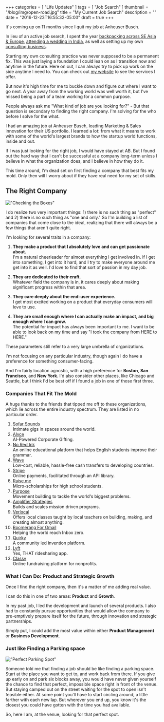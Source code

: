 +++
categories = [ "Life Updates"
]
tags = [ "Job Search"
]
thumbnail = "/blog/img/open-road.jpg"
title = "My Current Job Search"
description = ""
date = "2016-12-23T16:55:32-05:00"
draft = true
+++

It's coming up on 11 months since I quit my job at Anheuser Busch.

In lieu of an active job search, I spent the year <a href="/blog/post/16pounds/" target="blank">backpacking across SE Asia & Europe</a>, <a href="/blog/post/india2016/" target="blank">attending a wedding in India</a>, as well as setting up my own <a href="http://sholution.com/" target="blank">consulting business</a>.

Starting my own consulting practice was never supposed to be a permanent fix. This was just laying a foundation I could lean on as I transition now and anytime in the future. Here on out, I can always try to pick up work on the side anytime I need to. You can check out <a href="http://sholution.com" target="blank">my website</a> to see the services I offer.

But now it's high time for me to buckle down and figure out where I want to go next. A year away from the working world was well worth it, but I've missed being a part of a team working for a common purpose.

People always ask me "What kind of job are you looking for?" - But that question is secondary to finding the right company. I'm solving for the who before I solve for the what.

I had an amazing job at Anheuser Busch, leading Marketing & Sales innovation for their US portfolio. I learned a lot: from what it means to work with some of the world's largest brands to how the startup world functions, inside and out.

If I was just looking for the right job, I would have stayed at AB. But I found out the hard way that I can't be successful at a company long-term unless I believe in what the organization does, and I believe in how they do it.

This time around, I'm dead set on first finding a company that best fits my mold. Only then will I worry about if they have real need for my set of skills.


## The Right Company

!["Checking the Boxes"](/blog/img/check-the-box.jpg)

I do realize two very important things: 1) there is no such thing as "perfect" and 2) there is no such thing as "one and only." So I'm building a list of companies that come close to the ideal, realizing that there will always be a few things that aren't quite right.

I'm looking for several traits in a company:

1. **They make a product that I absolutely love and can get passionate about.** <BR>I'm a natural cheerleader for almost everything I get involved in. If I get into something, I get into it hard, and I try to make everyone around me get into it as well. I'd love to find that sort of passion in my day job.

2. **They are dedicated to their craft.** <BR>Whatever field the company is in, it cares deeply about making significant progress within that area.

3. **They care deeply about the end-user experience.** <BR> I get most excited working on a product that everyday consumers will love to use.

4. **They are small enough where I can actually make an impact, and big enough where I can grow.** <BR>The potential for impact has always been important to me. I want to be able to look back on my time and say "I took the company from HERE to HERE."

These parameters still refer to a very large umbrella of organizations.

I'm not focusing on any particular industry, though again I do have a preference for something consumer-facing.

And I'm fairly location agnostic, with a high preference for **Boston**, **San Francisco**, and **New York**. I'd also consider other places, like Chicago and Seattle, but I think I'd be best off if I found a job in one of those first three.

### Companies That Fit The Mold

A huge thanks to the friends that tipped me off to these organizations, which lie across the entire industry spectrum. They are listed in no particular order.

1. <a href="https://www.sofarsounds.com/" target="blank">Sofar Sounds</a><BR>Intimate gigs in spaces around the world.
2. <a href="https://www.alyce.com/" target="blank">Alyce</a><BR>AI-Powered Corporate Gifting.
3. <a href="https://www.noredink.com/" target="blank">No Red Ink</a><BR>An online educational platform that helps English students improve their grammar.
4. <a href="https://www.wave.com/" target="blank">Wave</a><BR>Low-cost, reliable, hassle-free cash transfers to developing countries.
5. <a href="https://www.stripe.com/" target="blank">Stripe</a><BR>Online payments, facilitated through an API library.
6. <a href="https://www.raise.me/" target="blank">Raise.me</a><BR>Micro-scholarships for high school students.
7. <a href="http://www.purpose.com/" target="blank">Purpose</a><BR>Movement building to tackle the world's biggest problems.
8. <a href="https://amplifierstrategies.com/" target="blank">Amplifier Strategies</a><BR>Builds and scales mission driven programs.
9. <a href="https://www.verlocal.com/" target="blank">Verlocal</a><BR>Offers local classes taught by local teachers on building, making, and creating almost anything.
10. <a href="http://www.boomeranggmail.com/" target="blank">Boomerang For Gmail </a><BR>Helping the world reach Inbox zero.
11. <a href="https://www.quirky.com/" target="blank">Quirky</a><BR>A community led invention platform.
12. <a href="https://www.lyft.com/" target="blank">Lyft</a><BR>Yes, THAT ridesharing app.
13. <a href="https://www.classy.org/" target="blank">Classy</a><BR>Online fundraising platform for nonprofits.


### What I Can Do: Product and Strategic Growth

Once I find the right company, then it's a matter of me adding real value.

I can do this in one of two areas: **Product** and **Growth**.

In my past job, I led the development and launch of several products. I also had to constantly pursue opportunities that would allow the company to pre-emptively prepare itself for the future, through innovation and strategic partnerships.

Simply put, I could add the most value within either **Product Management** or **Business Development**.


### Just like Finding a Parking space

!["Perfect Parking Spot"](/blog/img/parking.jpg)

Someone told me that finding a job should be like finding a parking space. Start at the place you want to get to, and work back from there. If you give up early on and park six blocks away, you would have never given yourself the chance to find that perfect, impossible space right in front of the venue. But staying camped out on the street waiting for the spot to open isn't feasible either. At some point you'll have to start circling around, a little farther with each new lap. But wherever you end up, you know it's the closest you could have gotten with the time you had available.

So, here I am, at the venue, looking for that perfect spot.
